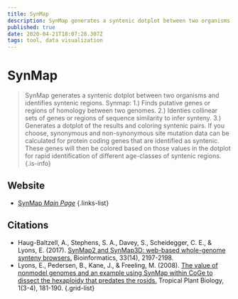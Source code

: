 ```yaml
---
title: SynMap
description: SynMap generates a syntenic dotplot between two organisms and identifies syntenic regions.
published: true
date: 2020-04-21T18:07:28.307Z
tags: tool, data visualization
---
```


# SynMap

> SynMap generates a syntenic dotplot between two organisms and identifies syntenic regions.
Synmap:
1.) Finds putative genes or regions of homology between two genomes.
2.) Identies collinear sets of genes or regions of sequence similarity to infer synteny.
3.) Generates a dotplot of the results and coloring syntenic pairs.
&NewLine;
If you choose, synonymous and non-synonymous site mutation data can be calculated for protein coding genes that are identified as syntenic. These genes will then be colored based on those values in the dotplot for rapid identification of different age-classes of syntenic regions.
{.is-info}


## Website

- [SynMap *Main Page*](https://genomevolution.org/CoGe/SynMap.pl)
{.links-list}

## Citations

- Haug-Baltzell, A., Stephens, S. A., Davey, S., Scheidegger, C. E., & Lyons, E. (2017). [SynMap2 and SynMap3D: web-based whole-genome synteny browsers.](https://academic.oup.com/bioinformatics/article/33/14/2197/3072872) Bioinformatics, 33(14), 2197-2198.
- Lyons, E., Pedersen, B., Kane, J., & Freeling, M. (2008). [The value of nonmodel genomes and an example using SynMap within CoGe to dissect the hexaploidy that predates the rosids.](https://link.springer.com/article/10.1007/s12042-008-9017-y) Tropical Plant Biology, 1(3-4), 181-190.
{.grid-list}